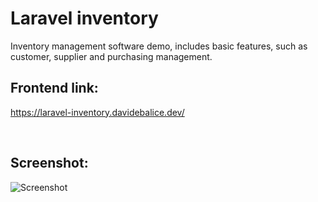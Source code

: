 # Laravel inventory

Inventory management software demo, includes basic features, such as customer, supplier and purchasing management.


## Frontend link:

https://laravel-inventory.davidebalice.dev/

<br>


## Screenshot:

![Screenshot](https://www.aroundweb.it/screenshot/inventory.jpg)
